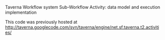 Taverna Workflow system Sub-Workflow Activity: data model and execution implementation

This code was previously hosted at http://taverna.googlecode.com/svn/taverna/engine/net.sf.taverna.t2.activities/
 